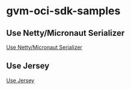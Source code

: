 # gvm-oci-sdk-samples

## Use Netty/Micronaut Serializer

[Use Netty/Micronaut Serializer](./netty/)

## Use Jersey

[Use Jersey](./jersey/)
